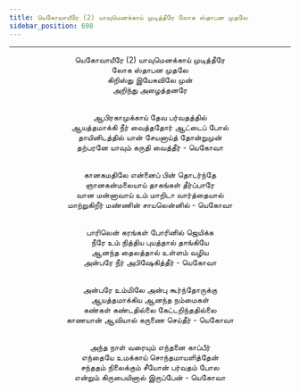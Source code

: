 ```yaml
---
title: யெகோவாயீரே (2) யாவுமெனக்காய் முடித்தீரே லோக ஸ்தாபன முதலே
sidebar_position: 698
---
```


---
<center>
யெகோவாயீரே (2) யாவுமெனக்காய் முடித்தீரே<br/>
லோக ஸ்தாபன முதலே<br/>
கிறிஸ்து இயேசுவிலே முன்<br/>
அறிந்து அழைத்தனரே<br/><br/>

ஆபிரகாமுக்காய் தேவ பர்வதத்தில்<br/>
ஆயத்தமாக்கி நீர் வைத்ததோர் ஆட்டைப் போல்<br/>
தாயினிடத்தில் யான் சேயனாய்த் தோன்றுமுன்<br/>
தற்பரனே யாவும் கருதி வைத்தீர்            - யெகோவா<br/><br/>

கானகமதிலே என்னைப் பின் தொடர்ந்தே<br/>
ஞானகன்மலையாய் தாகங்கள் தீர்ப்பாரே<br/>
வான மன்னாவாய் உம் மாறிடா வார்த்தையால்<br/>
மாற்றுகிறீர் மண்ணின் சாயலென்னில்        - யெகோவா<br/><br/>

பாரிலென் கரங்கள் போரினில் ஜெயிக்க<br/>
நீரே உம் நித்திய புயத்தால் தாங்கியே<br/>
ஆனந்த தைலத்தால் உள்ளம் வழிய<br/>
அன்பரே நீர் அபிஷேகித்தீர்                - யெகோவா<br/><br/>

அன்பரே உம்மிலே அன்பு கூர்ந்தோருக்கு<br/>
ஆயத்தமாக்கிய ஆனந்த நம்மைகள்<br/>
கண்கள் கண்டதில்லை கேட்டறிந்ததில்லை<br/>
காணயான் ஆவியால் கருணை செய்தீர்        - யெகோவா<br/><br/>

அந்த நாள் வரையும் எந்தனை காப்பீர்<br/>
எந்தையே உமக்காய் சொந்தமாயளித்தேன்<br/>
சந்ததம் நிலைக்கும் சீயோன் பர்வதம் போல<br/>
என்றும் கிருபையினால் இருப்பேன்            - யெகோவா
</center>